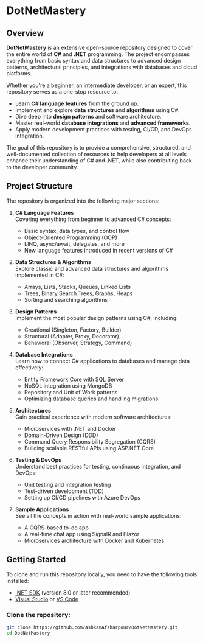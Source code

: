 # DotNetMastery

## Overview
**DotNetMastery** is an extensive open-source repository designed to cover the entire world of **C#** and **.NET** programming. The project encompasses everything from basic syntax and data structures to advanced design patterns, architectural principles, and integrations with databases and cloud platforms.

Whether you're a beginner, an intermediate developer, or an expert, this repository serves as a one-stop resource to:
- Learn **C# language features** from the ground up.
- Implement and explore **data structures** and **algorithms** using C#.
- Dive deep into **design patterns** and software architecture.
- Master real-world **database integrations** and **advanced frameworks**.
- Apply modern development practices with testing, CI/CD, and DevOps integration.

The goal of this repository is to provide a comprehensive, structured, and well-documented collection of resources to help developers at all levels enhance their understanding of C# and .NET, while also contributing back to the developer community.

## Project Structure
The repository is organized into the following major sections:

1. **C# Language Features**  
   Covering everything from beginner to advanced C# concepts:
   - Basic syntax, data types, and control flow
   - Object-Oriented Programming (OOP)
   - LINQ, async/await, delegates, and more
   - New language features introduced in recent versions of C#

2. **Data Structures & Algorithms**  
   Explore classic and advanced data structures and algorithms implemented in C#:
   - Arrays, Lists, Stacks, Queues, Linked Lists
   - Trees, Binary Search Trees, Graphs, Heaps
   - Sorting and searching algorithms

3. **Design Patterns**  
   Implement the most popular design patterns using C#, including:
   - Creational (Singleton, Factory, Builder)
   - Structural (Adapter, Proxy, Decorator)
   - Behavioral (Observer, Strategy, Command)

4. **Database Integrations**  
   Learn how to connect C# applications to databases and manage data effectively:
   - Entity Framework Core with SQL Server
   - NoSQL integration using MongoDB
   - Repository and Unit of Work patterns
   - Optimizing database queries and handling migrations

5. **Architectures**  
   Gain practical experience with modern software architectures:
   - Microservices with .NET and Docker
   - Domain-Driven Design (DDD)
   - Command Query Responsibility Segregation (CQRS)
   - Building scalable RESTful APIs using ASP.NET Core

6. **Testing & DevOps**  
   Understand best practices for testing, continuous integration, and DevOps:
   - Unit testing and integration testing
   - Test-driven development (TDD)
   - Setting up CI/CD pipelines with Azure DevOps

7. **Sample Applications**  
   See all the concepts in action with real-world sample applications:
   - A CQRS-based to-do app
   - A real-time chat app using SignalR and Blazor
   - Microservices architecture with Docker and Kubernetes

## Getting Started
To clone and run this repository locally, you need to have the following tools installed:
- [.NET SDK](https://dotnet.microsoft.com/download) (version 8.0 or later recommended)
- [Visual Studio](https://visualstudio.microsoft.com/) or [VS Code](https://code.visualstudio.com/)

### Clone the repository:
```bash
git clone https://github.com/AshkanAfsharpour/DotNetMastery.git
cd DotNetMastery
